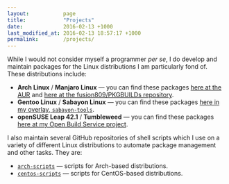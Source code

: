 ```yaml
---
layout:           page
title:            "Projects"
date:             2016-02-13 +1000
last_modified_at: 2016-02-13 18:57:17 +1000
permalink:        /projects/
---
```


While I would not consider myself a programmer *per se*, I do develop and maintain packages for the Linux distributions I am particularly fond of. These distributions include:

* **Arch Linux** / **Manjaro Linux** &mdash; you can find these packages [here at the AUR](https://aur.archlinux.org/packages/?SeB=m&K=fusion809) and [here at the fusion809/PKGBUILDs repository](https://github.com/fusion809/PKGBUILDs).
* **Gentoo Linux** / **Sabayon Linux** &mdash; you can find these packages [here in my overlay, `sabayon-tools`](https://github.com/fusion809/sabayon-tools).
* **openSUSE Leap 42.1** / **Tumbleweed** &mdash; you can find these packages [here at my Open Build Service project](https://build.opensuse.org/project/show/home:fusion809/).

I also maintain several GitHub repositories of shell scripts which I use on a variety of different Linux distributions to automate package management and other tasks. They are:

* [`arch-scripts`](https://github.com/fusion809/arch-scripts) &mdash; scripts for Arch-based distributions.
* [`centos-scripts`](https://github.com/fusion809/centos-scripts) &mdash; scripts for CentOS-based distributions.

